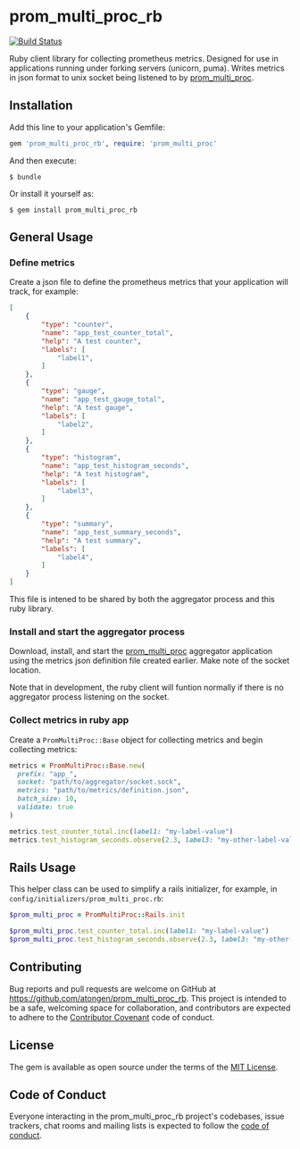 # prom_multi_proc_rb

[![Build Status](https://travis-ci.org/atongen/prom_multi_proc_rb.svg?branch=master)](https://travis-ci.org/atongen/prom_multi_proc_rb)

Ruby client library for collecting prometheus metrics.
Designed for use in applications running under forking servers (unicorn, puma).
Writes metrics in json format to unix socket being listened to
by [prom_multi_proc](https://github.com/atongen/prom_multi_proc).

## Installation

Add this line to your application's Gemfile:

```ruby
gem 'prom_multi_proc_rb', require: 'prom_multi_proc'
```

And then execute:

    $ bundle

Or install it yourself as:

    $ gem install prom_multi_proc_rb

## General Usage

### Define metrics

Create a json file to define the prometheus metrics that your application will track, for example:

```json
[
    {
        "type": "counter",
        "name": "app_test_counter_total",
        "help": "A test counter",
        "labels": [
            "label1",
        ]
    },
    {
        "type": "gauge",
        "name": "app_test_gauge_total",
        "help": "A test gauge",
        "labels": [
            "label2",
        ]
    },
    {
        "type": "histogram",
        "name": "app_test_histogram_seconds",
        "help": "A test histogram",
        "labels": [
            "label3",
        ]
    },
    {
        "type": "summary",
        "name": "app_test_summary_seconds",
        "help": "A test summary",
        "labels": [
            "label4",
        ]
    }
]
```

This file is intened to be shared by both the aggregator process and this ruby library.

### Install and start the aggregator process

Download, install, and start the [prom_multi_proc](https://github.com/atongen/prom_multi_proc)
aggregator application using the metrics json definition file created earlier.
Make note of the socket location.

Note that in development, the ruby client will funtion normally if there is no aggregator process listening
on the socket.

### Collect metrics in ruby app

Create a `PromMultiProc::Base` object for collecting metrics
and begin collecting metrics:

```ruby
metrics = PromMultiProc::Base.new(
  prefix: "app_",
  socket: "path/to/aggregator/socket.sock",
  metrics: "path/to/metrics/definition.json",
  batch_size: 10,
  validate: true
)

metrics.test_counter_total.inc(label1: "my-label-value")
metrics.test_histogram_seconds.observe(2.3, label3: "my-other-label-value")
```

## Rails Usage

This helper class can be used to simplify a rails initializer, for example, in `config/initializers/prom_multi_proc.rb`:

```ruby
$prom_multi_proc = PromMultiProc::Rails.init

$prom_multi_proc.test_counter_total.inc(label1: "my-label-value")
$prom_multi_proc.test_histogram_seconds.observe(2.3, label3: "my-other-label-value")
```

## Contributing

Bug reports and pull requests are welcome on GitHub at https://github.com/atongen/prom_multi_proc_rb. This project is intended to be a safe, welcoming space for collaboration, and contributors are expected to adhere to the [Contributor Covenant](http://contributor-covenant.org) code of conduct.

## License

The gem is available as open source under the terms of the [MIT License](http://opensource.org/licenses/MIT).

## Code of Conduct

Everyone interacting in the prom_multi_proc_rb project's codebases, issue trackers, chat rooms and mailing lists is expected to follow the [code of conduct](https://github.com/atongen/prom_multi_proc_rb/blob/master/CODE_OF_CONDUCT.md).
